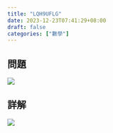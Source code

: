 ```yaml
---
title: "LQH9UFLG"
date: 2023-12-23T07:41:29+08:00
draft: false
categories: ["數學"]
---
```

<!--more-->

## 問題
<img src="/posts/solution/LQH9UFLG-q.png">

## 詳解
<img src="/posts/solution/LQH9UFLG-sol.png">

